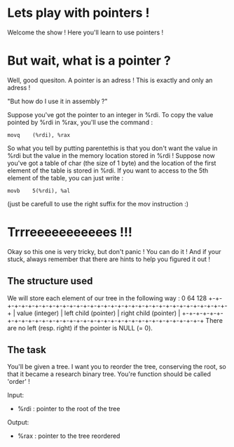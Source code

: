# Lets play with pointers !
Welcome the show ! Here you'll learn to use pointers !

# But wait, what is a pointer ?
Well, good quesiton. A pointer is an adress ! This is exactly and only an adress !

"But how do I use it in assembly ?"

Suppose you've got the pointer to an integer in %rdi. To copy the value pointed by %rdi in %rax, you'll use the command :

	movq	(%rdi), %rax

So what you tell by putting parentethis is that you don't want the value in %rdi but the value in the memory location stored in %rdi !
Suppose now you've got a table of char (the size of 1 byte) and the location of the first element of the table is stored in %rdi. If you
want to access to the 5th element of the table, you can just write :

	movb	5(%rdi), %al

(just be carefull to use the right suffix for the mov instruction :)

# Trrreeeeeeeeeees !!!
Okay so this one is very tricky, but don't panic ! You can do it ! And if your stuck, always remember that there are hints to help you figured it out !

## The structure used
We will store each element of our tree in the following way :
	0                   64                      128
	+-+-+-+-+-+-+-+-+-+-+-+-+-+-+-+-+-+-+-+-+-+-+-+-+-+-+-+-+-+-+-+-+-+-+
	| value (integer)   | left child (pointer)  | right child (pointer) |
	+-+-+-+-+-+-+-+-+-+-+-+-+-+-+-+-+-+-+-+-+-+-+-+-+-+-+-+-+-+-+-+-+-+-+
There are no left (resp. right) if the pointer is NULL (= 0).

## The task
You'll be given a tree. I want you to reorder the tree, conserving the root, so that it became a research binary tree.
You're function should be called 'order' !

Input:
- %rdi : pointer to the root of the tree

Output:
- %rax : pointer to the tree reordered
